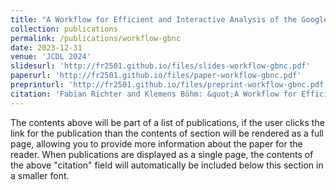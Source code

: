 ```yaml
---
title: "A Workflow for Efficient and Interactive Analysis of the Google Books Ngram Corpus"
collection: publications
permalink: /publications/workflow-gbnc
date: 2023-12-31
venue: 'JCDL 2024'
slidesurl: 'http://fr2501.github.io/files/slides-workflow-gbnc.pdf'
paperurl: 'http://fr2501.github.io/files/paper-workflow-gbnc.pdf'
preprinturl: 'http://fr2501.github.io/files/preprint-workflow-gbnc.pdf'
citation: 'Fabian Richter and Klemens Böhm: &quot;A Workflow for Efficient and Interactive Analysis of the Google Books Ngram Corpus&quot; (2023).'
---
```


The contents above will be part of a list of publications, if the user clicks the link for the publication than the contents of section will be rendered as a full page, allowing you to provide more information about the paper for the reader. When publications are displayed as a single page, the contents of the above "citation" field will automatically be included below this section in a smaller font.